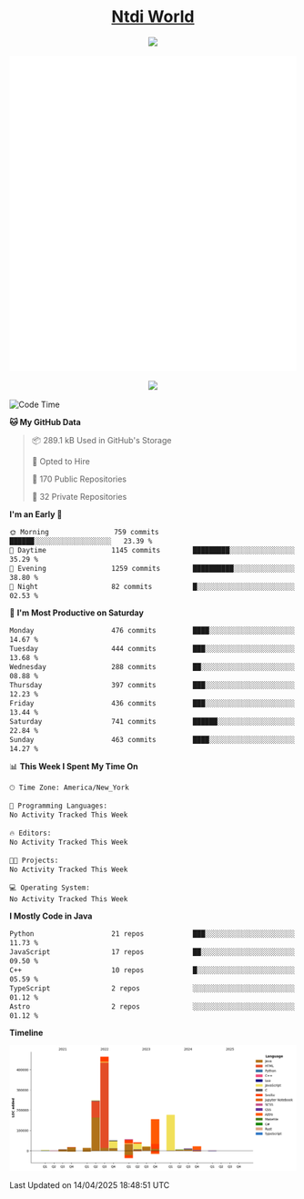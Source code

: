 <h1 align="center"><a href="https://www.ntdi.world">Ntdi World</a></h1>
<p align="center">
  <a href="https://github.com/n-tdi"><img src="https://readme-typing-svg.herokuapp.com?lines=FullStack+Developer;Web+Developer;Open-Source+Enthusiast;Java+Developer;Spigot-API%20Developer;&center=true&width=500&height=50"></a>
</p>

<div align="center">
  <img src="/github-metrics.svg"></img>
  
  <img src="https://komarev.com/ghpvc/?username=n-tdi&color=green"></img>
</div>

<!-- May use later.. idk -->
<!-- <a href="http://www.github.com/n-tdi"><img src="https://github-readme-stats.vercel.app/api?username=n-tdi&show_icons=true&hide=&count_private=true&title_color=0891b2&text_color=ffffff&icon_color=0891b2&bg_color=1c1917&hide_border=true&show_icons=true" alt="n-tdi's GitHub stats" /></a> -->

<!--START_SECTION:waka-->
![Code Time](http://img.shields.io/badge/Code%20Time-324%20hrs%2046%20mins-blue)

**🐱 My GitHub Data** 

> 📦 289.1 kB Used in GitHub's Storage 
 > 
> 💼 Opted to Hire
 > 
> 📜 170 Public Repositories 
 > 
> 🔑 32 Private Repositories 
 > 
**I'm an Early 🐤** 

```text
🌞 Morning                759 commits         ██████░░░░░░░░░░░░░░░░░░░   23.39 % 
🌆 Daytime                1145 commits        █████████░░░░░░░░░░░░░░░░   35.29 % 
🌃 Evening                1259 commits        ██████████░░░░░░░░░░░░░░░   38.80 % 
🌙 Night                  82 commits          █░░░░░░░░░░░░░░░░░░░░░░░░   02.53 % 
```
📅 **I'm Most Productive on Saturday** 

```text
Monday                   476 commits         ████░░░░░░░░░░░░░░░░░░░░░   14.67 % 
Tuesday                  444 commits         ███░░░░░░░░░░░░░░░░░░░░░░   13.68 % 
Wednesday                288 commits         ██░░░░░░░░░░░░░░░░░░░░░░░   08.88 % 
Thursday                 397 commits         ███░░░░░░░░░░░░░░░░░░░░░░   12.23 % 
Friday                   436 commits         ███░░░░░░░░░░░░░░░░░░░░░░   13.44 % 
Saturday                 741 commits         ██████░░░░░░░░░░░░░░░░░░░   22.84 % 
Sunday                   463 commits         ████░░░░░░░░░░░░░░░░░░░░░   14.27 % 
```


📊 **This Week I Spent My Time On** 

```text
🕑︎ Time Zone: America/New_York

💬 Programming Languages: 
No Activity Tracked This Week

🔥 Editors: 
No Activity Tracked This Week

🐱‍💻 Projects: 
No Activity Tracked This Week

💻 Operating System: 
No Activity Tracked This Week
```

**I Mostly Code in Java** 

```text
Python                   21 repos            ███░░░░░░░░░░░░░░░░░░░░░░   11.73 % 
JavaScript               17 repos            ██░░░░░░░░░░░░░░░░░░░░░░░   09.50 % 
C++                      10 repos            █░░░░░░░░░░░░░░░░░░░░░░░░   05.59 % 
TypeScript               2 repos             ░░░░░░░░░░░░░░░░░░░░░░░░░   01.12 % 
Astro                    2 repos             ░░░░░░░░░░░░░░░░░░░░░░░░░   01.12 % 
```



**Timeline**

![Lines of Code chart](https://raw.githubusercontent.com/n-tdi/n-tdi/main/assets/bar_graph.png)


 Last Updated on 14/04/2025 18:48:51 UTC
<!--END_SECTION:waka-->
